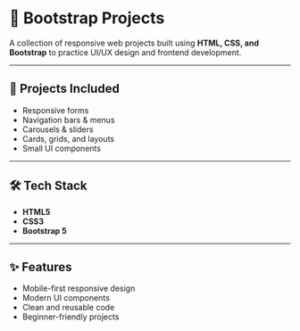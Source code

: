# 🚀 Bootstrap Projects

A collection of responsive web projects built using **HTML, CSS, and Bootstrap** to practice UI/UX design and frontend development.

---

## 📂 Projects Included
- Responsive forms  
- Navigation bars & menus  
- Carousels & sliders  
- Cards, grids, and layouts  
- Small UI components  

---

## 🛠 Tech Stack
- **HTML5**
- **CSS3**
- **Bootstrap 5**

---

## ✨ Features
- Mobile-first responsive design  
- Modern UI components  
- Clean and reusable code  
- Beginner-friendly projects  

